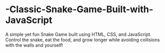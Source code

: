 # -Classic-Snake-Game-Built-with-JavaScript
A simple yet fun Snake Game built using HTML, CSS, and JavaScript. Control the snake, eat the food, and grow longer while avoiding collisions with the walls and yourself!
